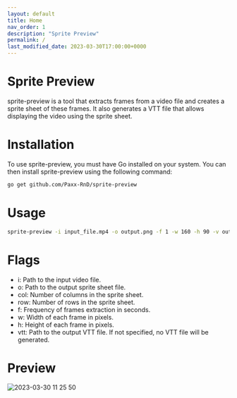 ```yaml
---
layout: default
title: Home
nav_order: 1
description: "Sprite Preview"
permalink: /
last_modified_date: 2023-03-30T17:00:00+0000
---
```


# Sprite Preview
sprite-preview is a tool that extracts frames from a video file and creates a sprite sheet of these frames. It also generates a VTT file that allows displaying the video using the sprite sheet.

# Installation
To use sprite-preview, you must have Go installed on your system. You can then install sprite-preview using the following command:

```bash
go get github.com/Paxx-RnD/sprite-preview
```

# Usage

```bash
sprite-preview -i input_file.mp4 -o output.png -f 1 -w 160 -h 90 -v output.vtt
```

# Flags
- i: Path to the input video file.
- o: Path to the output sprite sheet file. 
- col: Number of columns in the sprite sheet. 
- row: Number of rows in the sprite sheet.
- f: Frequency of frames extraction in seconds.
- w: Width of each frame in pixels.
- h: Height of each frame in pixels.
- vtt: Path to the output VTT file. If not specified, no VTT file will be generated.

# Preview


![2023-03-30 11 25 50](https://user-images.githubusercontent.com/50495900/228792170-f43c7024-8d86-4b87-b88c-7937dab5c879.jpg)
